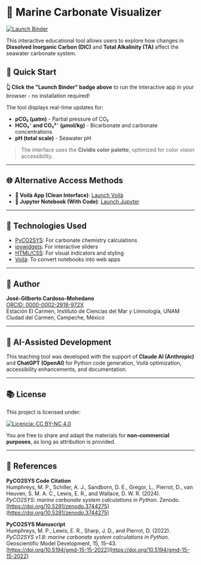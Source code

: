 # 🌊 Marine Carbonate Visualizer

[![Launch Binder](https://mybinder.org/badge_logo.svg)](https://mybinder.org/v2/gh/gilbertoCM/marine_carbonate_visualizer/main?urlpath=voila%2Frender%2Fmarine_carbonate_explorer.ipynb)

This interactive educational tool allows users to explore how changes in **Dissolved Inorganic Carbon (DIC)** and **Total Alkalinity (TA)** affect the seawater carbonate system.

## 🚀 **Quick Start**

**👆 Click the "Launch Binder" badge above** to run the interactive app in your browser - no installation required!

The tool displays real-time updates for:

- **pCO₂ (µatm)** - Partial pressure of CO₂
- **HCO₃⁻ and CO₃²⁻ (µmol/kg)** - Bicarbonate and carbonate concentrations  
- **pH (total scale)** - Seawater pH

> The interface uses the **Cividis color palette**, optimized for color vision accessibility.

---

## 🌐 **Alternative Access Methods**

- **📱 Voilà App (Clean Interface)**: [Launch Voilà](https://mybinder.org/v2/gh/gilbertoCM/marine_carbonate_visualizer/main?urlpath=voila%2Frender%2Fmarine_carbonate_explorer.ipynb)
- **📓 Jupyter Notebook (With Code)**: [Launch Jupyter](https://mybinder.org/v2/gh/gilbertoCM/marine_carbonate_visualizer/main?filepath=marine_carbonate_explorer.ipynb)

---

## 🧪 Technologies Used

- [PyCO2SYS](https://github.com/mvdh7/PyCO2SYS): For carbonate chemistry calculations
- [ipywidgets](https://ipywidgets.readthedocs.io/): For interactive sliders
- [HTML/CSS](https://developer.mozilla.org/): For visual indicators and styling
- [Voilà](https://voila.readthedocs.io/): To convert notebooks into web apps

---

## 👤 Author

**José-Gilberto Cardoso-Mohedano**  
[ORCID: 0000-0002-2918-972X](https://orcid.org/0000-0002-2918-972X)  
Estación El Carmen, Instituto de Ciencias del Mar y Limnología, UNAM  
Ciudad del Carmen, Campeche, México

---

## 🤖 AI-Assisted Development

This teaching tool was developed with the support of **Claude AI (Anthropic)** and **ChatGPT (OpenAI)** for Python code generation, Voilà optimization, accessibility enhancements, and documentation.

---

## 📚 License

This project is licensed under:

[![Licencia: CC BY-NC 4.0](https://licensebuttons.net/l/by-nc/4.0/88x31.png)](https://creativecommons.org/licenses/by-nc/4.0/)

You are free to share and adapt the materials for **non-commercial purposes**, as long as attribution is provided.

---

## 📖 References

**PyCO2SYS Code Citation**  
Humphreys, M. P., Schiller, A. J., Sandborn, D. E., Gregor, L., Pierrot, D., van Heuven, S. M. A. C., Lewis, E. R., and Wallace, D. W. R. (2024).  
*PyCO2SYS: marine carbonate system calculations in Python*. Zenodo.  
[https://doi.org/10.5281/zenodo.3744275](https://doi.org/10.5281/zenodo.3744275)

**PyCO2SYS Manuscript**  
Humphreys, M. P., Lewis, E. R., Sharp, J. D., and Pierrot, D. (2022).  
*PyCO2SYS v1.8: marine carbonate system calculations in Python*.  
Geoscientific Model Development, 15, 15–43.  
[https://doi.org/10.5194/gmd-15-15-2022](https://doi.org/10.5194/gmd-15-15-2022)
